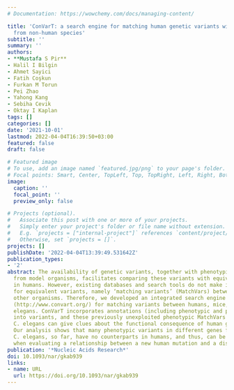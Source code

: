 ```yaml
---
# Documentation: https://wowchemy.com/docs/managing-content/

title: 'ConVarT: a search engine for matching human genetic variants with variants
  from non-human species'
subtitle: ''
summary: ''
authors:
- **Mustafa S Pir**
- Halil I Bilgin
- Ahmet Sayici
- Fatih Coşkun
- Furkan M Torun
- Pei Zhao
- Yahong Kang
- Sebiha Cevik
- Oktay I Kaplan
tags: []
categories: []
date: '2021-10-01'
lastmod: 2022-04-04T16:39:50+03:00
featured: false
draft: false

# Featured image
# To use, add an image named `featured.jpg/png` to your page's folder.
# Focal points: Smart, Center, TopLeft, Top, TopRight, Left, Right, BottomLeft, Bottom, BottomRight.
image:
  caption: ''
  focal_point: ''
  preview_only: false

# Projects (optional).
#   Associate this post with one or more of your projects.
#   Simply enter your project's folder or file name without extension.
#   E.g. `projects = ["internal-project"]` references `content/project/deep-learning/index.md`.
#   Otherwise, set `projects = []`.
projects: []
publishDate: '2022-04-04T13:39:49.531642Z'
publication_types:
- '2'
abstract: The availability of genetic variants, together with phenotypic annotations
  from model organisms, facilitates comparing these variants with equivalent variants
  in humans. However, existing databases and search tools do not make it easy to scan
  for equivalent variants, namely ‘matching variants’ (MatchVars) between humans and
  other organisms. Therefore, we developed an integrated search engine called ConVarT
  (http://www.convart.org/) for matching variants between humans, mice, and Caenorhabditis
  elegans. ConVarT incorporates annotations (including phenotypic and pathogenic)
  into variants, and these previously unexploited phenotypic MatchVars from mice and
  C. elegans can give clues about the functional consequence of human genetic variants.
  Our analysis shows that many phenotypic variants in different genes from mice and
  C. elegans, so far, have no counterparts in humans, and thus, can be useful resources
  when evaluating a relationship between a new human mutation and a disease.
publication: '*Nucleic Acids Research*'
doi: 10.1093/nar/gkab939
links:
- name: URL
  url: https://doi.org/10.1093/nar/gkab939
---
```


